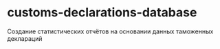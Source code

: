 # customs-declarations-database
Создание статистических отчётов на основании данных таможенных деклараций
